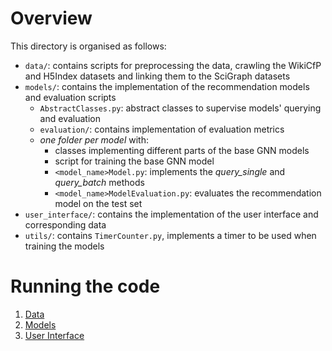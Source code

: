 # Overview

This directory is organised as follows:
 - `data/`: contains scripts for preprocessing the data, crawling the WikiCfP and H5Index datasets and linking them to the SciGraph datasets
 - `models/`: contains the implementation of the recommendation models and evaluation scripts
	- `AbstractClasses.py`: abstract classes to supervise models' querying and evaluation
	- `evaluation/`: contains implementation of evaluation metrics
	-  _one folder per model_ with:
		- classes implementing different parts of the base GNN models
		- script for training the base GNN model
		- `<model_name>Model.py`: implements the _query_single_ and _query_batch_ methods
		- `<model_name>ModelEvaluation.py`: evaluates the recommendation model on the test set
 - `user_interface/`: contains the implementation of the user interface and corresponding data
 - `utils/`: contains `TimerCounter.py`, implements a timer to be used when training the models
 
# Running the code

1. [Data](./data/README.md)
2. [Models](./models/README.md)
3. [User Interface](./user_interface/README.md)

